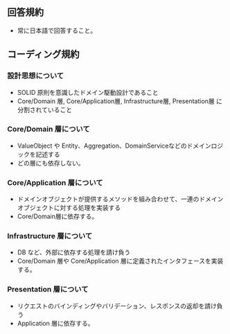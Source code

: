 ## 回答規約
- 常に日本語で回答すること。

## コーディング規約
### 設計思想について
- SOLID 原則を意識したドメイン駆動設計であること
- Core/Domain 層, Core/Application層, Infrastructure層, Presentation層 に分割されていること

### Core/Domain 層について
- ValueObject や Entity、Aggregation、DomainServiceなどのドメインロジックを記述する
- どの層にも依存しない。

### Core/Application 層について
- ドメインオブジェクトが提供するメソッドを組み合わせて、一連のドメインオブジェクトに対する処理を実装する
- Core/Domain層に依存する。

### Infrastructure 層について
- DB など、外部に依存する処理を請け負う
- Core/Domain 層や Core/Application 層に定義されたインタフェースを実装する。

### Presentation 層について
- リクエストのバインディングやバリデーション、レスポンスの返却を請け負う
- Application 層に依存する。
